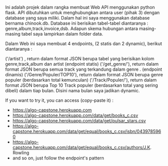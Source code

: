 
Ini adalah projek dalam rangka membuat Web API menggunakan python flask. API dibutuhkan untuk menghubungkan antara user (pihak 3) dengan database yang saya miliki. Dalam hal ini saya menggunakan database bernama chinook.db. Database ini berisikan tabel-tabel diantaranya : genre,album,track,invoice,dsb. Adapun skema hubungan antara masing-masing tabel saya lampirkan dalam folder data.

Dalam Web ini saya membuat 4 endpoints, (2 statis dan 2 dynamic), berikut diantaranya :

('/artist') , return dalam format JSON berupa tabel yang berisikan kolom genre,track,album dan artist (endpoint statis)
('/get_genre/'), return dalam format JSON berupa semua track yang terkandung dalam genre . (endpoint dinamis)
('/Genre/Populer/TOP10'), return dalam format JSON berupa genre populer (berdasarkan total kemunculan)
('/Track/Populer/'), return dalam format JSON berupa Top 10 Track populer (berdasarkan total yang sering dibeli) dalam tiap bulan. Disini nama bulan saya jadikan dynamic.

If you want to try it, you can access (copy-paste it) : 
- https://algo-capstone.herokuapp.com
- https://algo-capstone.herokuapp.com/data/get/books_c.csv
- https://algo-capstone.herokuapp.com/data/get/pulsar_stars.csv
- https://algo-capstone.herokuapp.com/data/get/equal/books_c.csv/isbn/0439785960
- https://algo-capstone.herokuapp.com/data/get/equal/books_c.csv/authors/J.K. Rowling
- and so on, just follow the endpoint's pattern
